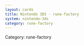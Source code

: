 ```yaml
---
layout: cards
title: Nintendo 3DS - rune-factory
system: nintendo-3ds
category: rune-factory
---
```

<div class="alert alert-secondary mb-4"><span class="i18n innerHTML-category">Category: </span><span class="i18n innerHTML-cat-rune-factory">rune-factory</span></div>
